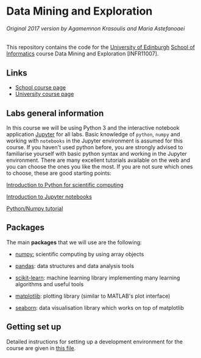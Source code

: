 # Data Mining and Exploration
###### Original 2017 version by Agamemnon Krasoulis and Maria Astefanoaei
This repository contains the code for the [University of Edinburgh](http://www.ed.ac.uk/) [School of Informatics](http://www.ed.ac.uk/informatics/) course Data Mining and Exploration [INFR11007].
## Links
  * [School course page](https://www.inf.ed.ac.uk/teaching/courses/dme/)
  * [University course page](http://www.drps.ed.ac.uk/18-19/dpt/cxinfr11007.htm)

## Labs general information

In this course we will be using Python 3 and the interactive notebook application [Jupyter](http://jupyter.readthedocs.io/) for all labs. Basic knowledge of `python`, `numpy` and working with `notebooks` in the Jupyter environment is assumed for this course. If you haven't used python before, you are strongly advised to familiarise yourself with basic python syntax and working in the Jupyter environment. There are many excellent tutorials available on the web and you can choose the ones you like the most. If you are not sure which ones to choose, these are good starting points:

[Introduction to Python for scientific computing](http://bebi103.caltech.edu/2015/tutorials/t1a_intro_to_python.html)

[Introduction to Jupyter notebooks](http://bebi103.caltech.edu/2015/tutorials/t0b_intro_to_jupyter_notebooks.html)

[Python/Numpy tutorial](http://cs231n.github.io/python-numpy-tutorial/#python)


## Packages 

The main **packages** that we will use are the following:
* [numpy:](http://www.numpy.org/) scientific computing by using array objects

* [pandas](http://pandas.pydata.org/): data structures and data analysis tools

* [scikit-learn](http://scikit-learn.org/stable/): machine learning library implementing many learning algorithms and useful tools

* [matplotlib](http://matplotlib.org/): plotting library (similar to MATLAB's plot interface)

* [seaborn](https://seaborn.github.io/index.html): data visualisation library which works on top of matplotlib

## Getting set up
  Detailed instructions for setting up a development environment for the course are given in [this file](https://github.com/MirunaClinciu/DME/blob/master/environment-set-up.md).
